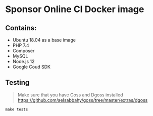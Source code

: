 # Sponsor Online CI Docker image

## Contains:
* Ubuntu 18.04 as a base image
* PHP 7.4
* Composer
* MySQL
* Node.js 12
* Google Coud SDK

## Testing

> Make sure that you have Goss and Dgoss installed
https://github.com/aelsabbahy/goss/tree/master/extras/dgoss

`make tests`
